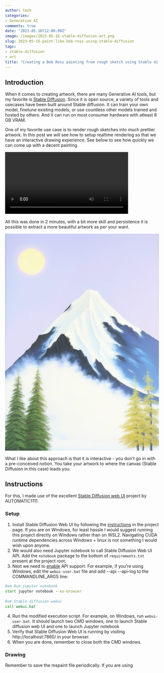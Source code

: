 ```yaml
---
author: tmzh
categories:
- Generative AI 
comments: true
date: "2023-05-16T12:00:00Z"
image: /images/2023-05-16-stable-diffusion-art.png
slug: 2023-05-16-paint-like-bob-ross-using-stable-diffusion
tags:
- stable-diffusion
- art
title: "Creating a Bob Ross painting from rough sketch using Stable diffusion"
---
```


## Introduction
When it comes to creating artwork, there are many Generative AI tools, but my favorite is [Stable Diffusion](https://github.com/CompVis/stable-diffusion). Since it is open source, a variety of tools and usecases have been built around Stable diffusion. It can train your own model, finetune existing models, or use countless other models trained and hosted by others. And it can run on most consumer hardware with atleast 8 GB VRAM. 

One of my favorite use case is to render rough sketches into much prettier artwork. In this post we will see how to setup realtime rendering so that we have an interactive drawing experience. See below to see how quickly we can come up with a decent painting. 

<video width=80% autoplay="true" loop="true" src="/images/2023-05-16-stable-diffusion-art.mp4"> </video>

All this was done in 2 minutes, with a bit more skill and persistence it is possible to extract a more beautiful artwork as per your want. 

![Mountain](/images/2023-05-16-stable-diffusion-art.png)

What I like about this approach is that it is interactive - you don't go in with a pre-conceived notion. You take your artwork to where the canvas (Stable Diffusion in this case) leads you. 

## Instructions
For this, I made use of the excellent [Stable Diffusion web UI](https://github.com/AUTOMATIC1111/stable-diffusion-webui) project by AUTOMATIC1111. 

### Setup

1. Install Stable Diffusion Web UI by following the [instructions](https://github.com/AUTOMATIC1111/stable-diffusion-webui/wiki/Install-and-Run-on-NVidia-GPUs#windows-method-1) in the project page. If you are on Windows, for least hassle I would suggest running this project directly on Windows rather than on WSL2. Navigating CUDA runtime dependencies across Windows + linux is not something I would wish upon anyone.
2. We would also need Jupyter notebook to call Stable Diffusion Web UI API. Add the `notebook` package to the bottom of `requirements.txt` present at the project root. 
3. Next we need to [enable](https://github.com/AUTOMATIC1111/stable-diffusion-webui/wiki/API) API support. For example, if you're using Windows, edit the `webui-user.bat` file and add --api --api-log to the COMMANDLINE_ARGS line:
```bat
Rem Run jupyter notebook
start jupyter notebook --no-browser

Rem Stable diffusion webui
call webui.bat
```
4. Run the modified execution script. For example, on Windows, run `webui-user.bat`. It should launch two CMD windows, one to launch Stable diffusion web UI and one to launch Jupyter notebook
5. Verify that Stable Diffusion Web UI is running by visiting http://localhost:7860/ in your browser.
6. When you are done, remember to close both the CMD windows.

### Drawing

Remember to save the mspaint file periodically. If you are using 
